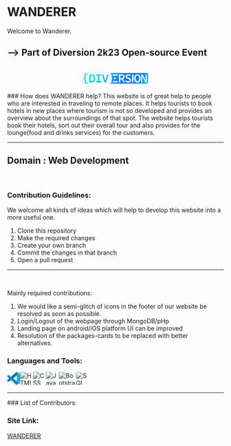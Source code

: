 # WANDERER <br>
Welcome to Wanderer.<br>

## --> Part of Diversion 2k23 Open-source Event
<br>
<center><img src="https://github.com/acm-iem/Readme-template/blob/main/Logos/Diversion%20Long%20Logo%20Color.png" width="30%"></center>
<br>
### How does WANDERER help?
This website is of great help to people who are interested in traveling to remote places. It helps tourists to book hotels in new places where tourism is not so developed and provides an overview about the surroundings of that spot. The website helps tourists book their hotels, sort out their overall tour and also provides for the lounge(food and drinks services) for the customers.
<br>
<hr>
<h2>Domain : Web Development </h2><br>

### Contribution Guidelines:

We welcome all kinds of ideas which will help to develop this website into a more useful one.
<br>
1. Clone this repository
2. Make the required changes
3. Create your own branch
4. Commit the changes in that branch
5. Open a pull request
<hr>
<br>

Mainly required contributions:
1. We would like a semi-glitch of icons in the footer of our website be resolved as soon as possible.
2. Login/Logout of the webpage through MongoDB/pHp
3. Landing page on android/iOS platform UI can be improved
4. Resolution of the packages-cards to be replaced with better alternatives.

### Languages and Tools:
<img align="left" alt="Visual Studio Code" width="30px" height="30px" src="https://raw.githubusercontent.com/github/explore/80688e429a7d4ef2fca1e82350fe8e3517d3494d/topics/visual-studio-code/visual-studio-code.png">
<img align="left" alt="HTML" width="30px" height="30px" src="https://encrypted-tbn0.gstatic.com/images?q=tbn:ANd9GcQXHNvDYwr_kXHbkU1_R_w0zizEEswjKe9-FQ&usqp=CAU">
<img align="left" alt="CSS" width="30px" height="30px" src="https://w7.pngwing.com/pngs/509/571/png-transparent-cascading-style-sheets-logo-css3-html-web-development-world-wide-web-blue-angle-web-design.png">
<img align="left" alt="Javascript" width="30px" height="30px" src="https://encrypted-tbn0.gstatic.com/images?q=tbn:ANd9GcQvLAEhByR4z1VpnlhFBjm6mMt73VC0l1cFGVdUVtLAqpah7XY37XrOk_OBGTGP_xVwTXw&usqp=CAU">
<img align="left" alt="Bootstrap" width="40px" height="30px" src="https://camo.githubusercontent.com/bec2c92468d081617cb3145a8f3d8103e268bca400f6169c3a68dc66e05c971e/68747470733a2f2f76352e676574626f6f7473747261702e636f6d2f646f63732f352e302f6173736574732f6272616e642f626f6f7473747261702d6c6f676f2d736861646f772e706e67">
<img align="left" alt="SQL" width="30px" height="30px" src="https://thumbs.dreamstime.com/b/sql-database-icon-logo-design-ui-ux-app-orange-inscription-shadow-96841969.jpg">
<br><br>

<hr>
### List of Contributors:


### Site Link:

<a href="https://abhigyan-c.github.io/wanderer/HTML/index.html">WANDERER</a>
